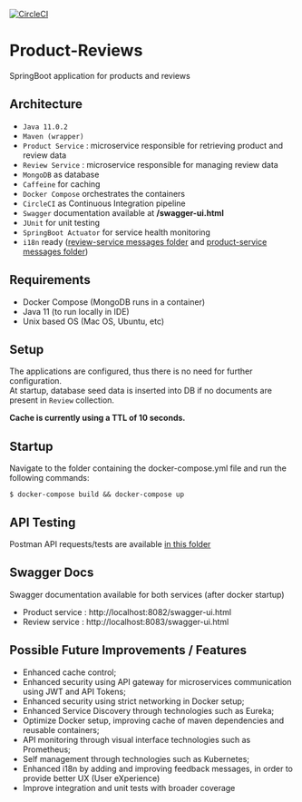 [![CircleCI](https://circleci.com/gh/jpfmscel/product-reviews.svg?style=svg)](https://circleci.com/gh/jpfmscel/product-reviews)

# Product-Reviews
SpringBoot application for products and reviews

## Architecture
- ```Java 11.0.2```
- ```Maven (wrapper)```
- ```Product Service``` : microservice responsible for retrieving product and review data
- ```Review Service``` : microservice responsible for managing review data
- ```MongoDB``` as database
- ```Caffeine``` for caching
- ```Docker Compose``` orchestrates the containers
- ```CircleCI``` as Continuous Integration pipeline  
- ```Swagger``` documentation available at **/swagger-ui.html**
- ```JUnit``` for unit testing
- ```SpringBoot Actuator``` for service health monitoring
- ```i18n``` ready ([review-service messages folder](https://github.com/jpfmscel/product-reviews/tree/master/review-service/src/main/resources/messages) and [product-service messages folder](https://github.com/jpfmscel/product-reviews/tree/master/product-service/src/main/resources/messages))

## Requirements
 - Docker Compose (MongoDB runs in a container)
 - Java 11 (to run locally in IDE)
 - Unix based OS (Mac OS, Ubuntu, etc)

## Setup
 The applications are configured, thus there is no need for further configuration.  
 At startup, database seed data is inserted into DB if no documents are present in ```Review``` collection.  
   
 **Cache is currently using a TTL of 10 seconds.**

## Startup
Navigate to the folder containing the docker-compose.yml file and run the following commands:  

```$ docker-compose build && docker-compose up```

## API Testing
Postman API requests/tests are available [in this folder](https://github.com/jpfmscel/product-reviews/tree/master/API%20Postman%20Tests)

## Swagger Docs
Swagger documentation available for both services (after docker startup)
 - Product service : http://localhost:8082/swagger-ui.html
 - Review service  : http://localhost:8083/swagger-ui.html


## Possible Future Improvements / Features
- Enhanced cache control;
- Enhanced security using API gateway for microservices communication using JWT and API Tokens;
- Enhanced security using strict networking in Docker setup;
- Enhanced Service Discovery through technologies such as Eureka;
- Optimize Docker setup, improving cache of maven dependencies and reusable containers;
- API monitoring through visual interface technologies such as Prometheus;
- Self management through technologies such as Kubernetes;
- Enhanced i18n by adding and improving feedback messages, in order to provide better UX (User eXperience)
- Improve integration and unit tests with broader coverage
